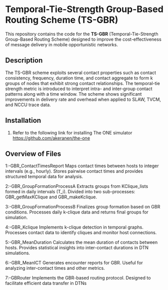 # Temporal-Tie-Strength Group-Based Routing Scheme (TS-GBR)

This repository contains the code for the **TS-GBR** (Temporal-Tie-Strength Group-Based Routing Scheme) designed to improve the cost-effectiveness of message delivery 
in mobile opportunistic networks.

## Description

The TS-GBR scheme exploits several contact properties such as contact consistency, frequency, duration time, and contact aggregate to form k groups of nodes that
exhibit strong contact relationships. The temporal-tie strength metric is introduced to interpret intra- and inter-group contact patterns along with a time window. 
The scheme shows significant improvements in delivery rate and overhead when applied to SLAW, TVCM, and NCCU trace data.

## Installation

1. Refer to the following link for installing The ONE simulator
    https://github.com/akeranen/the-one


## Overview of Files
1:-GBR_ContactTimesReport
    Maps contact times between hosts to integer intervals (e.g., hourly).
    Stores pairwise contact times and provides structured temporal data for analysis.

2:-GBR_GroupFormationProcessA
    Extracts groups from KClique_lists formed in daily intervals (T_i).
    Divided into two sub-processes: GBR_getMaxKClique and GBR_makeKclique.

3:-GBR_GroupFormationProcessB
    Finalizes group formation based on GBR conditions.
    Processes daily k-clique data and returns final groups for simulation.

4:-GBR_Kclique
    Implements k-clique detection in temporal graphs.
    Processes contact data to identify cliques and monitor host connections.

5:-GBR_MeanDuration
    Calculates the mean duration of contacts between hosts.
    Provides statistical insights into inter-contact durations in DTN simulations.

6:-GBR_MeanICT
    Generates encounter reports for GBR.
    Useful for analyzing inter-contact times and other metrics.

7:-GBRouter
    Implements the GBR-based routing protocol. Designed to facilitate efficient data transfer in DTNs




